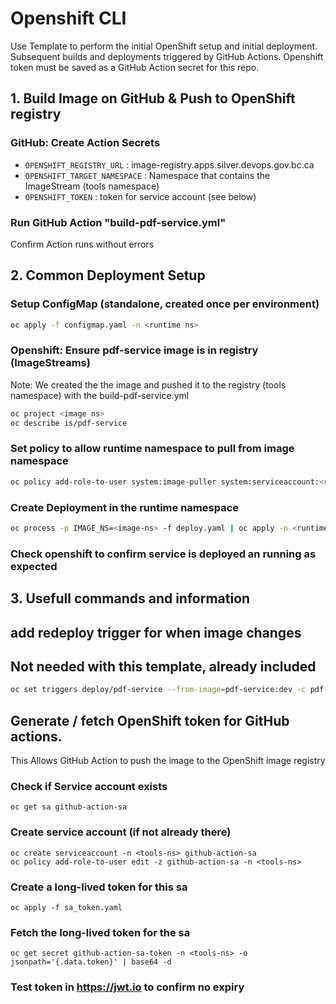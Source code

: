 # Openshift CLI

Use Template to perform the initial OpenShift setup and initial deployment.  Subsequent builds and deployments triggered by GitHub Actions.  Openshift token must be saved as a GitHub Action secret for this repo.

##
## 1. Build Image on GitHub & Push to OpenShift registry

### GitHub: Create Action Secrets
- `OPENSHIFT_REGISTRY_URL`      : image-registry.apps.silver.devops.gov.bc.ca
- `OPENSHIFT_TARGET_NAMESPACE`  : Namespace that contains the ImageStream (tools namespace)
- `OPENSHIFT_TOKEN`             : token for service account (see below)

### Run GitHub Action "build-pdf-service.yml"
Confirm Action runs without errors

##
## 2. Common Deployment Setup

### Setup ConfigMap (standalone, created once per environment)
```bash
oc apply -f configmap.yaml -n <runtime ns>
```

### Openshift: Ensure pdf-service image is in registry (ImageStreams)
Note: We created the the image and pushed it to the registry (tools namespace) with the build-pdf-service.yml 
```bash
oc project <image ns>
oc describe is/pdf-service
```
### Set policy to allow runtime namespace to pull from image namespace
```bash
oc policy add-role-to-user system:image-puller system:serviceaccount:<runtime ns>:default -n=<image ns>
```

### Create Deployment in the runtime namespace
```bash
oc process -p IMAGE_NS=<image-ns> -f deploy.yaml | oc apply -n <runtime-ns> -f -
```

### Check openshift to confirm service is deployed an running as expected

##
## 3. Usefull commands and information

## add redeploy trigger for when image changes
## Not needed with this template, already included
```bash
oc set triggers deploy/pdf-service --from-image=pdf-service:dev -c pdf-service
```

## Generate / fetch OpenShift token for GitHub actions.
This Allows GitHub Action to push the image to the OpenShift image registry

### Check if Service account exists
 ```
 oc get sa github-action-sa
 ```

### Create service account (if not already there)
```
oc create serviceaccount -n <tools-ns> github-action-sa
oc policy add-role-to-user edit -z github-action-sa -n <tools-ns>
```

### Create a long-lived token for this sa
```
oc apply -f sa_token.yaml
```

### Fetch the long-lived token for the sa
```
oc get secret github-action-sa-token -n <tools-ns> -o jsonpath='{.data.token}' | base64 -d
```

###  Test token in https://jwt.io to confirm no expiry
